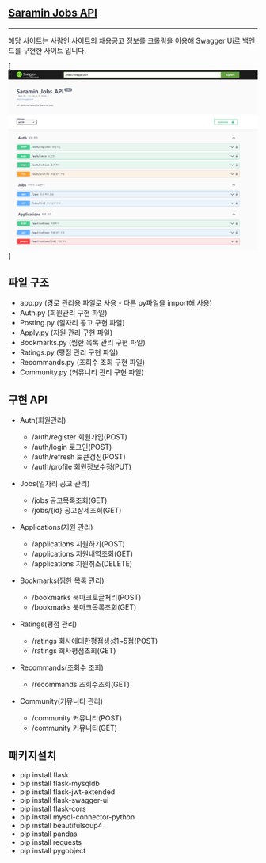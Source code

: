 ## [Saramin Jobs API](https://hw-github-io.onrender.com/swagger/)
---
해당 사이트는 사람인 사이트의 채용공고 정보를 크롤링을 이용해 Swagger Ui로 백엔드를 구현한 사이트 입니다. 

[![Screenshot](swagger.png)]

## 파일 구조
- app.py (경로 관리용 파일로 사용 - 다른 py파일을 import해 사용)
- Auth.py (회원관리 구현 파일)
- Posting.py (일자리 공고 구현 파일)
- Apply.py (지원 관리 구현 파일)
- Bookmarks.py (찜한 목록 관리 구현 파일)
- Ratings.py (평점 관리 구현 파일)
- Recommands.py (조회수 조회 구현 파일)
- Community.py (커뮤니티 관리 구현 파일)

## 구현 API

- Auth(회원관리)
  -  /auth/register 회원가입(POST)
  -  /auth/login 로그인(POST)
  -  /auth/refresh 토큰갱신(POST)
  -  /auth/profile 회원정보수정(PUT)

- Jobs(일자리 공고 관리)
  -  /jobs 공고목록조회(GET)
  -  /jobs/{id} 공고상세조회(GET)

- Applications(지원 관리)
  -  /applications 지원하기(POST)
  -  /applications 지원내역조회(GET)
  -  /applications 지원취소(DELETE)

- Bookmarks(찜한 목록 관리)
  -  /bookmarks 북마크토글처리(POST)
  -  /bookmarks 북마크목록조회(GET)

- Ratings(평점 관리)
  -  /ratings 회사에대한평점생성1~5점(POST)
  -  /ratings 회사평점조회(GET)

- Recommands(조회수 조회)
  -  /recommands 조회수조회(GET)

- Community(커뮤니티 관리)
  -  /community 커뮤니티(POST)
  -  /community 커뮤니티(GET)


## 패키지설치

- pip install flask
- pip install flask-mysqldb
- pip install flask-jwt-extended
- pip install flask-swagger-ui
- pip install flask-cors
- pip install mysql-connector-python
- pip install beautifulsoup4
- pip install pandas
- pip install requests
- pip install pygobject